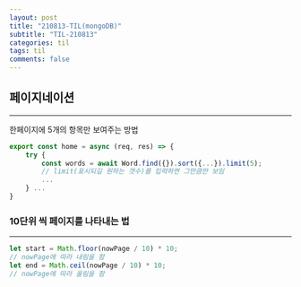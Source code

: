 ```yaml
---
layout: post
title: "210813-TIL(mongoDB)"
subtitle: "TIL-210813"
categories: til
tags: til
comments: false
---
```


## 페이지네이션
---
한페이지에 5개의 항목만 보여주는 방법       

```javascript
export const home = async (req, res) => {
    try {
        const words = await Word.find({}).sort({...}).limit(5);
        // limit(표시되길 원하는 갯수)를 입력하면 그만큼만 보임
        ...
    } ...
}
```

### 10단위 씩 페이지를 나타내는 법
---
```javascript
let start = Math.floor(nowPage / 10) * 10;
// nowPage에 따라 내림을 함
let end = Math.ceil(nowPage / 10) * 10;
// nowPage에 따라 올림을 함
```
